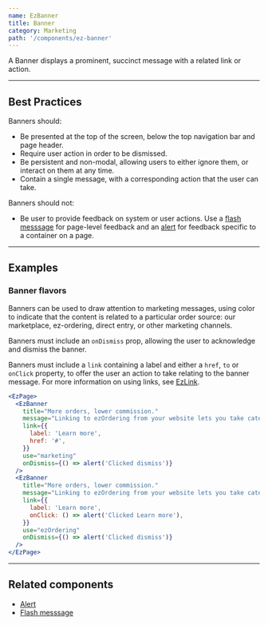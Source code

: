```yaml
---
name: EzBanner
title: Banner
category: Marketing
path: '/components/ez-banner'
---
```


A Banner displays a prominent, succinct message with a related link or action.

---

## Best Practices

Banners should:

- Be presented at the top of the screen, below the top navigation bar and page header.
- Require user action in order to be dismissed.
- Be persistent and non-modal, allowing users to either ignore them, or interact on them at any time.
- Contain a single message, with a corresponding action that the user can take.

Banners should not:

- Be user to provide feedback on system or user actions. Use a [flash messsage](/components/ez-flash-message/) for page-level feedback and an [alert](/components/ez-alert/) for feedback specific to a container on a page.

---

## Examples

### Banner flavors

Banners can be used to draw attention to marketing messages, using color to indicate that the content is related to a particular order source: our marketplace, ez-ordering, direct entry, or other marketing channels.

Banners must include an `onDismiss` prop, allowing the user to acknowledge and dismiss the banner.

Banners must include a `link` containing a label and either a `href`, `to` or `onClick` property, to offer the user an action to take relating to the banner message. For more information on using links, see [EzLink](/components/ez-link).

```jsx
<EzPage>
  <EzBanner
    title="More orders, lower commission."
    message="Linking to ezOrdering from your website lets you take catering orders online, without ezCater branding and at a lower cost per order."
    link={{
      label: 'Learn more',
      href: '#',
    }}
    use="marketing"
    onDismiss={() => alert('Clicked dismiss')}
  />
  <EzBanner
    title="More orders, lower commission."
    message="Linking to ezOrdering from your website lets you take catering orders online, without ezCater branding and at a lower cost per order."
    link={{
      label: 'Learn more',
      onClick: () => alert('Clicked Learn more'),
    }}
    use="ezOrdering"
    onDismiss={() => alert('Clicked dismiss')}
  />
</EzPage>
```

---

## Related components

- [Alert](/components/ez-alert/)
- [Flash messsage](/components/ez-flash-message/)

